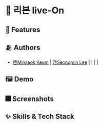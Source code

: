 # 🎀 리본 live-On


## :pushpin: Features



## :people_hugging: Authors

- [@Minseok Keum](https://github.com/italsehf) | [@Seongmin Lee](https://www.github.com/seongmin221) | []() | []() | []() | []()


## :framed_picture: Demo



## :fireworks: Screenshots


## :sparkles: Skills & Tech Stack


